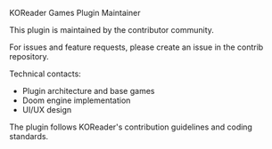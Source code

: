 KOReader Games Plugin Maintainer

This plugin is maintained by the contributor community.

For issues and feature requests, please create an issue in the contrib repository.

Technical contacts:
- Plugin architecture and base games
- Doom engine implementation
- UI/UX design

The plugin follows KOReader's contribution guidelines and coding standards.